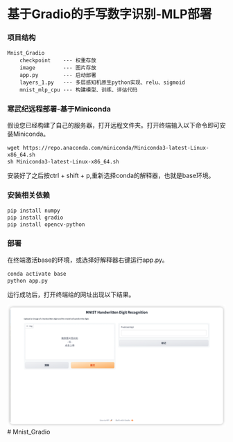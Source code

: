 # 基于Gradio的手写数字识别-MLP部署

### 项目结构

```markdown
Mnist_Gradio
	checkpoint    --- 权重存放
	image		  --- 图片存放
	app.py		  --- 启动部署
	layers_1.py	  --- 多层感知机原生python实现、relu、sigmoid
	mnist_mlp_cpu --- 构建模型、训练、评估代码
```
### 寒武纪远程部署-基于Miniconda
假设您已经构建了自己的服务器，打开远程文件夹。打开终端输入以下命令即可安装Miniconda。

```
wget https://repo.anaconda.com/miniconda/Miniconda3-latest-Linux-x86_64.sh
sh Miniconda3-latest-Linux-x86_64.sh
```
安装好了之后按ctrl + shift + p,重新选择conda的解释器，也就是base环境。
### 安装相关依赖
```
pip install numpy
pip install gradio
pip install opencv-python
```
### 部署
在终端激活base的环境，或选择好解释器右键运行app.py。
```
conda activate base
python app.py
```
运行成功后，打开终端给的网址出现以下结果。

![result.jpg](image/result.png)# Mnist_Gradio

